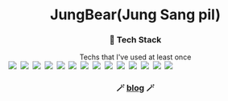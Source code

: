 # <center>JungBear(Jung Sang pil)</center>

### <center>🔧 Tech Stack</center>
<center><div>Techs that I've used at least once</div></center>
<a><img src="https://img.shields.io/badge/Python-3766AB?style=flat-square&logo=Python&logoColor=white"/></a>&nbsp;
<a><img src="https://img.shields.io/badge/Java-007396?style=flat-square&logo=Java&logoColor=white"/></a>&nbsp;
<a><img src="https://img.shields.io/badge/JavaScript-F7DF1E?style=flat-square&logo=JavaScript&logoColor=white"/></a>&nbsp;
<a><img src="https://img.shields.io/badge/HTML5-E34F26?style=flat-square&logo=Html5&logoColor=white"/></a>&nbsp;
<a><img src="https://img.shields.io/badge/CSS3-1572B6?style=flat-square&logo=Css3&logoColor=white"/></a>&nbsp;
<a><img src="https://img.shields.io/badge/Spring-6DB33F?style=flat-square&logo=Spring&logoColor=white"/></a>&nbsp;
<a><img src="https://img.shields.io/badge/SpringBoot-6DB33F?style=flat-square&logo=Spring Boot&logoColor=white"/></a>&nbsp;
<a><img src="https://img.shields.io/badge/Oracle-F80000?style=flat-square&logo=Oracle&logoColor=white"/></a>&nbsp;
<a><img src="https://img.shields.io/badge/PostgreSQL-4169E1?style=flat-square&logo=PostgreSQL&logoColor=white"/></a>&nbsp;
<a><img src="https://img.shields.io/badge/MySQL-4479A1?style=flat-square&logo=MySQL&logoColor=white"/></a>&nbsp;
<a><img src="https://img.shields.io/badge/Amazon EC2-FF9900?style=flat-square&logo=Amazon EC2&logoColor=white"/></a>&nbsp;
<a><img src="https://img.shields.io/badge/Amazon RDS-527FFF?style=flat-square&logo=Amazon RDS&logoColor=white"/></a>&nbsp;
<a><img src="https://img.shields.io/badge/Amazon RDS-527FFF?style=flat-square&logo=Amazon RDS&logoColor=white"/></a>&nbsp;
<a><img src="https://img.shields.io/badge/jQuery-0769AD?style=flat-square&logo=jQuery&logoColor=white"/></a>&nbsp;

### <center> 🪄 [blog](https://jungbear.tistory.com/) 🪄 </center>

###


<!--
**JungBear/JungBear** is a ✨ _special_ ✨ repository because its `README.md` (this file) appears on your GitHub profile.

Here are some ideas to get you started:

- 🔭 I’m currently working on ...
- 🌱 I’m currently learning ...
- 👯 I’m looking to collaborate on ...
- 🤔 I’m looking for help with ...
- 💬 Ask me about ...
- 📫 How to reach me: ...
- 😄 Pronouns: ...
- ⚡ Fun fact: ...
-->
